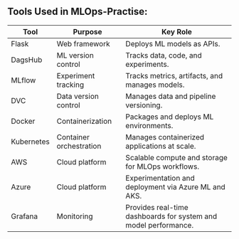 ## Tools Used in MLOps-Practise:

| **Tool**       | **Purpose**                                        | **Key Role**                                                             |
|-----------------|----------------------------------------------------|---------------------------------------------------------------------------|
| Flask          | Web framework                                      | Deploys ML models as APIs.                                               |
| DagsHub        | ML version control                                 | Tracks data, code, and experiments.                                       |
| MLflow         | Experiment tracking                                | Tracks metrics, artifacts, and manages models.                           |
| DVC            | Data version control                               | Manages data and pipeline versioning.                                    |
| Docker         | Containerization                                   | Packages and deploys ML environments.                                    |
| Kubernetes     | Container orchestration                            | Manages containerized applications at scale.                             |
| AWS            | Cloud platform                                     | Scalable compute and storage for MLOps workflows.                        |
| Azure          | Cloud platform                                     | Experimentation and deployment via Azure ML and AKS.                     |
| Grafana        | Monitoring                                         | Provides real-time dashboards for system and model performance.          |



